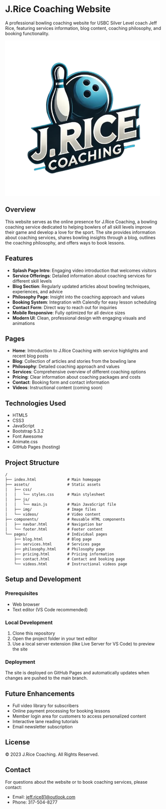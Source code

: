 # J.Rice Coaching Website

A professional bowling coaching website for USBC Silver Level coach Jeff Rice, featuring services information, blog content, coaching philosophy, and booking functionality.

![J.Rice Coaching Logo](assets/img/CoachingLogoNoBg.png)

## Overview

This website serves as the online presence for J.Rice Coaching, a bowling coaching service dedicated to helping bowlers of all skill levels improve their game and develop a love for the sport. The site provides information about coaching services, shares bowling insights through a blog, outlines the coaching philosophy, and offers ways to book lessons.

## Features

- **Splash Page Intro**: Engaging video introduction that welcomes visitors
- **Service Offerings**: Detailed information about coaching services for different skill levels
- **Blog Section**: Regularly updated articles about bowling techniques, experiences, and advice
- **Philosophy Page**: Insight into the coaching approach and values
- **Booking System**: Integration with Calendly for easy lesson scheduling
- **Contact Form**: Direct way to reach out for inquiries
- **Mobile Responsive**: Fully optimized for all device sizes
- **Modern UI**: Clean, professional design with engaging visuals and animations

## Pages

- **Home**: Introduction to J.Rice Coaching with service highlights and recent blog posts
- **Blog**: Collection of articles and stories from the bowling lane
- **Philosophy**: Detailed coaching approach and values
- **Services**: Comprehensive overview of different coaching options
- **Pricing**: Clear information about coaching packages and costs
- **Contact**: Booking form and contact information
- **Videos**: Instructional content (coming soon)

## Technologies Used

- HTML5
- CSS3
- JavaScript
- Bootstrap 5.3.2
- Font Awesome
- Animate.css
- GitHub Pages (hosting)

## Project Structure

```
/
├── index.html              # Main homepage
├── assets/                 # Static assets
│   ├── css/
│   │   └── styles.css      # Main stylesheet
│   ├── js/
│   │   └── main.js         # Main JavaScript file
│   ├── img/                # Image files
│   └── videos/             # Video content
├── components/             # Reusable HTML components
│   ├── navbar.html         # Navigation bar
│   └── footer.html         # Footer content
└── pages/                  # Individual pages
    ├── blog.html           # Blog page
    ├── services.html       # Services page
    ├── philosophy.html     # Philosophy page
    ├── pricing.html        # Pricing information
    ├── contact.html        # Contact and booking page
    └── videos.html         # Instructional videos page
```

## Setup and Development

### Prerequisites
- Web browser
- Text editor (VS Code recommended)

### Local Development
1. Clone this repository
2. Open the project folder in your text editor
3. Use a local server extension (like Live Server for VS Code) to preview the site

### Deployment
The site is deployed on GitHub Pages and automatically updates when changes are pushed to the main branch.

## Future Enhancements

- Full video library for subscribers
- Online payment processing for booking lessons
- Member login area for customers to access personalized content
- Interactive lane reading tutorials
- Email newsletter subscription

## License

© 2023 J.Rice Coaching. All Rights Reserved.

## Contact

For questions about the website or to book coaching services, please contact:
- Email: jeff.rice81@outlook.com
- Phone: 317-504-8277
